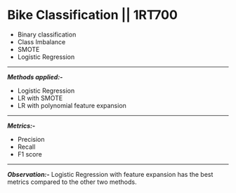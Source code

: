# Bike Classification || 1RT700
* Binary classification
* Class Imbalance
* SMOTE
* Logistic Regression
---

***Methods applied:-***
* Logistic Regression
* LR with SMOTE
* LR with polynomial feature expansion
---

***Metrics:-***
* Precision
* Recall
* F1 score
---

***Observation:-***
Logistic Regression with feature expansion has the best metrics compared to the other two methods.
